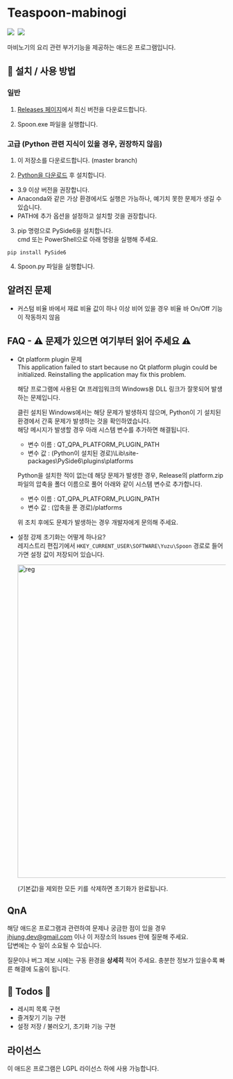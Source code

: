 # Teaspoon-mabinogi
<p>
   <img src="https://img.shields.io/badge/using-Python%203.x-%233776AB?style=flat-square&logo=python"/>&nbsp
   <img src="https://img.shields.io/badge/using-PySide6-%2341CD52?style=flat-square&logo=qt"/>&nbsp
</p>   


마비노기의 요리 관련 부가기능을 제공하는 애드온 프로그램입니다.

## 🔑 설치 / 사용 방법

### 일반
1. [Releases 페이지](https://github.com/kry-p/Teaspoon-mabinogi/releases)에서 최신 버전을 다운로드합니다.

2. Spoon.exe 파일을 실행합니다.

### 고급 (Python 관련 지식이 있을 경우, 권장하지 않음)  
1. 이 저장소를 다운로드합니다. (master branch)

2. [Python을 다운로드](https://www.python.org/downloads/) 후 설치합니다.
  + 3.9 이상 버전을 권장합니다.  
  + Anaconda와 같은 가상 환경에서도 실행은 가능하나, 예기치 못한 문제가 생길 수 있습니다.  
  + PATH에 추가 옵션을 설정하고 설치할 것을 권장합니다.

3. pip 명령으로 PySide6을 설치합니다.  
cmd 또는 PowerShell으로 아래 명령을 실행해 주세요.  
```
pip install PySide6
```

4. Spoon.py 파일을 실행합니다.

## 알려진 문제
+ 커스텀 비율 바에서 재료 비율 값이 하나 이상 비어 있을 경우 비율 바 On/Off 기능이 작동하지 않음

## FAQ - ⚠ 문제가 있으면 여기부터 읽어 주세요 ⚠

+ Qt platform plugin 문제  
This application failed to start because no Qt platform plugin could be initialized. Reinstalling the application may fix this problem.  
  
  해당 프로그램에 사용된 Qt 프레임워크의 Windows용 DLL 링크가 잘못되어 발생하는 문제입니다.

  클린 설치된 Windows에서는 해당 문제가 발생하지 않으며, Python이 기 설치된 환경에서 간혹 문제가 발생하는 것을 확인하였습니다.  
  해당 메시지가 발생할 경우 아래 시스템 변수를 추가하면 해결됩니다.

    + 변수 이름 : QT_QPA_PLATFORM_PLUGIN_PATH  
    + 변수 값 : (Python이 설치된 경로)\Lib\site-packages\PySide6\plugins\platforms

  Python을 설치한 적이 없는데 해당 문제가 발생한 경우, Release의 platform.zip 파일의 압축을 폴더 이름으로 풀어 아래와 같이 시스템 변수로 추가합니다.

    + 변수 이름 : QT_QPA_PLATFORM_PLUGIN_PATH  
    + 변수 값 : (압축을 푼 경로)/platforms

  위 조치 후에도 문제가 발생하는 경우 개발자에게 문의해 주세요.
 
+ 설정 강제 초기화는 어떻게 하나요?  
  레지스트리 편집기에서 ```HKEY_CURRENT_USER\SOFTWARE\Yuzu\Spoon``` 경로로 들어가면 설정 값이 저장되어 있습니다.
  
  <img width="721" alt="reg" src="https://user-images.githubusercontent.com/66104509/145965322-899063bc-09bf-4210-95df-ba9b2df046ae.PNG">
  
  (기본값)을 제외한 모든 키를 삭제하면 초기화가 완료됩니다.


## QnA
해당 애드온 프로그램과 관련하여 문제나 궁금한 점이 있을 경우 jhjung.dev@gmail.com 이나 이 저장소의 Issues 란에 질문해 주세요.  
답변에는 수 일이 소요될 수 있습니다.

질문이나 버그 제보 시에는 구동 환경을 **상세히** 적어 주세요. 충분한 정보가 있을수록 빠른 해결에 도움이 됩니다.

## 🚧 Todos 🚧

 + 레시피 목록 구현
 + 즐겨찾기 기능 구현
 + 설정 저장 / 불러오기, 초기화 기능 구현

## 라이선스
이 애드온 프로그램은 LGPL 라이선스 하에 사용 가능합니다.

